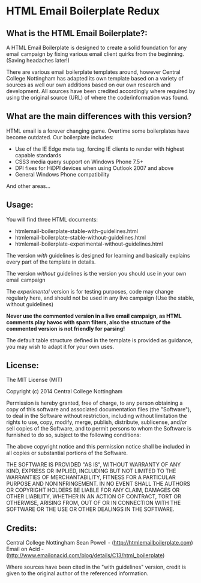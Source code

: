 HTML Email Boilerplate Redux
============================================== 

## What is the HTML Email Boilerplate?:

A HTML Email Boilerplate is designed to create a solid foundation for any email campaign by fixing various email client quirks from the beginning. (Saving headaches later!)

There are various email boilerplate templates around, however Central College Nottingham has adapted its own template based on a variety of sources as well our own additions based on our own research and development. All sources have been credited accordingly where required by using the original source (URL) of where the code/information was found.

## What are the main differences with this version?

HTML email is a forever changing game. Overtime some boilerplates have become outdated. Our boilerplate includes:

* Use of the IE Edge meta tag, forcing IE clients to render with highest capable standards
* CSS3 media query support on Windows Phone 7.5+
* DPI fixes for HiDPI devices when using Outlook 2007 and above
* General Windows Phone compatibility

And other areas...

## Usage:

You will find three HTML documents:

* htmlemail-boilerplate-stable-with-guidelines.html
* htmlemail-boilerplate-stable-without-guidelines.html
* htmlemail-boilerplate-experimental-without-guidelines.html

The version *with* guidelines is designed for learning and basically explains every part of the template in details.

The version *without* guidelines is the version you should use in your own email campaign

The *experimental* version is for testing purposes, code may change regularly here, and should not be used in any live campaign (Use the stable, without guidelines)

**Never use the commented version in a live email campaign, as HTML comments play havoc with spam filters, also the structure of the commented version is not friendly for parsing!**

The default table structure defined in the template is provided as guidance, you may wish to adapt it for your own uses.

## License:

The MIT License (MIT)

Copyright (c) 2014 Central College Nottingham

Permission is hereby granted, free of charge, to any person obtaining a copy
of this software and associated documentation files (the "Software"), to deal
in the Software without restriction, including without limitation the rights
to use, copy, modify, merge, publish, distribute, sublicense, and/or sell
copies of the Software, and to permit persons to whom the Software is
furnished to do so, subject to the following conditions:

The above copyright notice and this permission notice shall be included in
all copies or substantial portions of the Software.

THE SOFTWARE IS PROVIDED "AS IS", WITHOUT WARRANTY OF ANY KIND, EXPRESS OR
IMPLIED, INCLUDING BUT NOT LIMITED TO THE WARRANTIES OF MERCHANTABILITY,
FITNESS FOR A PARTICULAR PURPOSE AND NONINFRINGEMENT. IN NO EVENT SHALL THE
AUTHORS OR COPYRIGHT HOLDERS BE LIABLE FOR ANY CLAIM, DAMAGES OR OTHER
LIABILITY, WHETHER IN AN ACTION OF CONTRACT, TORT OR OTHERWISE, ARISING FROM,
OUT OF OR IN CONNECTION WITH THE SOFTWARE OR THE USE OR OTHER DEALINGS IN
THE SOFTWARE.

## Credits:

Central College Nottingham
Sean Powell - (http://htmlemailboilerplate.com)
Email on Acid - (http://www.emailonacid.com/blog/details/C13/html_boilerplate)

Where sources have been cited in the "with guidelines" version, credit is given to the original author of the referenced information.



